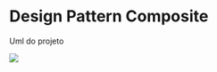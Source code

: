 # Design Pattern Composite
Uml do projeto

<img src="https://user-images.githubusercontent.com/74321890/201724296-5ab5b545-f298-4255-9696-2735e699ba3b.png"/>

